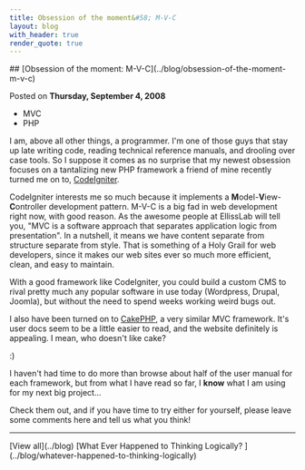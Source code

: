 ```yaml
---
title: Obsession of the moment&#58; M-V-C
layout: blog
with_header: true
render_quote: true
---
```


<div class="post-title" markdown="1">
## [Obsession of the moment: M-V-C](../blog/obsession-of-the-moment-m-v-c)

Posted on **Thursday, September 4, 2008**
</div>

<ul class="post-tags-list">
<li><span class="badge badge-success p-2">MVC</span></li>
<li><span class="badge badge-success p-2">PHP</span></li>
</ul>

I am, above all other things, a programmer. I'm one of those guys that stay up late writing code, reading technical reference manuals, and drooling over case tools. So I suppose it comes as no surprise that my newest obsession focuses on a tantalizing new PHP framework a friend of mine recently turned me on to, [CodeIgniter](http://codeigniter.com/).

CodeIgniter interests me so much because it implements a **M**odel-**V**iew-**C**ontroller development pattern. M-V-C is a big fad in web development right now, with good reason. As the awesome people at EllissLab will tell you, "MVC is a software approach that separates application logic from presentation". In a nutshell, it means we have content separate from structure separate from style. That is something of a Holy Grail for web developers, since it makes our web sites ever so much more efficient, clean, and easy to maintain.

With a good framework like CodeIgniter, you could build a custom CMS to rival pretty much any popular software in use today (Wordpress, Drupal, Joomla), but without the need to spend weeks working weird bugs out.

I also have been turned on to [CakePHP](http://cakephp.org/), a very similar MVC framework. It's user docs seem to be a little easier to read, and the website definitely is appealing. I mean, who doesn't like cake?

:)

I haven't had time to do more than browse about half of the user manual for each framework, but from what I have read so far, I **know** what I am using for my next big project...

Check them out, and if you have time to try either for yourself, please leave some comments here and tell us what you think!

---

<div class="blog-pager" markdown="1">
[View all](../blog)
[What Ever Happened to Thinking Logically? <i class="fas fa-chevron-right"></i>](../blog/whatever-happened-to-thinking-logically)
</div>

